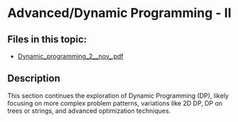# Advanced/Dynamic Programming - II

## Files in this topic:

- [Dynamic_programming_2__nov_.pdf](Dynamic_programming_2__nov_.pdf)

## Description

This section continues the exploration of Dynamic Programming (DP), likely focusing on more complex problem patterns, variations like 2D DP, DP on trees or strings, and advanced optimization techniques.
